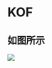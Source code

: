 # KOF

## **如图所示**

![](https://xingqiu-tuchuang-1256524210.cos.ap-shanghai.myqcloud.com/501/readme.png)